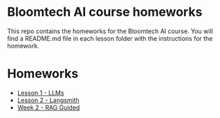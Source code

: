 # Bloomtech AI course homeworks

This repo contains the homeworks for the Bloomtech AI course. You will find a README.md file in each lesson folder with the instructions for the homework.

# Homeworks

- [Lesson 1 - LLMs](./lesson-1-llms)
- [Lesson 2 - Langsmith](./lesson-2-langsmith)
- [Week 2 - RAG Guided](./week2-rag-guided)
